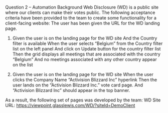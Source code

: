 Question 2 – Automation
Background
Web Disclosure (WD) is a public site where our clients can make their votes public.
The following acceptance criteria have been provided to the team to create some
functionality for a client-facing website:
The user has been given the URL for the WD landing page.

1. Given the user is on the landing page for the WD site
And the Country filter is available
When the user selects “Belgium” from the Country filter list on the left panel
And click on Update button for the country filter list
Then the grid displays all meetings that are associated with the country “Belgium”
And no meetings associated with any other country appear on the list

2. Given the user is on the landing page for the WD site
When the user clicks the Company Name “Activision Blizzard Inc” hyperlink
Then the user lands on the “Activision Blizzard Inc.” vote card page.
And “Activision Blizzard Inc” should appear in the top banner.

As a result, the following set of pages was developed by the team:
WD Site URL: https://viewpoint.glasslewis.com/WD/?siteId=DemoClient
